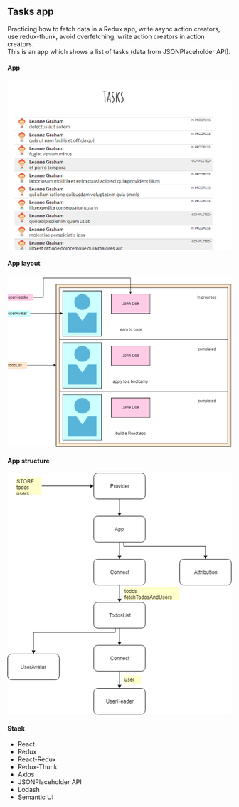 ## Tasks app

Practicing how to fetch data in a Redux app, write async action creators, use redux-thunk, avoid overfetching, write action creators in action creators.<br>
This is an app which shows a list of tasks (data from JSONPlaceholder API).

#### App

![app](public/tasks/img/app.png)

#### App layout

![layout](public/tasks/img/app-layout.png)

#### App structure

![structure](public/tasks/img/app-structure.png)

#### Stack

-   React
-   Redux
-   React-Redux
-   Redux-Thunk
-   Axios
-   JSONPlaceholder API
-   Lodash
-   Semantic UI
